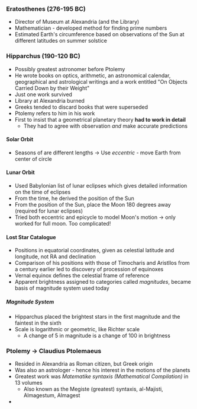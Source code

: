 ### Eratosthenes (276-195 BC)
- Director of Museum at Alexandria (and the Library)
- Mathematician - developed method for finding prime numbers
- Estimated Earth's circumference based on observations of the Sun at different latitudes on summer solstice

### Hipparchus (190-120 BC)
- Possibly greatest astronomer before Ptolemy
- He wrote books on optics, arithmetic, an astronomical calendar, geographical and astrological writings and a work entitled "On Objects Carried Down by their Weight"
- Just one work survived
- Library at Alexandria burned
- Greeks tended to discard books that were superseded
- Ptolemy refers to him in his work
- First to insist that a geometrical planetary theory **had to work in detail**
	- They had to agree with observation *and* make accurate predictions

#### Solar Orbit
- Seasons of are different lengths
	→ Use *eccentric* - move Earth from center of circle

#### Lunar Orbit
- Used Babylonian list of lunar eclipses which gives detailed information on the time of eclipses
- From the time, he derived the position of the Sun
- From the position of the Sun, place the Moon 180 degrees away (required for lunar eclipses)
- Tried both eccentric and epicycle to model Moon's motion → only worked for full moon. Too complicated!

#### Lost Star Catalogue
- Positions in equatorial coordinates, given as celestial latitude and longitude, not RA and declination
- Comparison of his positions with those of Timocharis and Aristllos from a century earlier led to discovery of procession of equinoxes
- Vernal equinox defines the celestial frame of reference
- Apparent brightness assigned to categories called *magnitudes*, became basis of magnitude system used today

##### Magnitude System
- Hipparchus placed the brightest stars in the first magnitude and the faintest in the sixth
- Scale is logarithmic or geometric, like Richter scale
	- A change of 5 in magnitude is a change of 100 in brightness

### Ptolemy → Claudius Ptolemaeus
- Resided in Alexandria as Roman citizen, but Greek origin
- Was also an astrologer - hence his interest in the motions of the planets
- Greatest work was *Matematike syntaxis (Mathematical Compilation)* in 13 volumes
	- Also known as the Megiste (greatest) syntaxis, al-Majisti, Almagestum, Almagest
- 